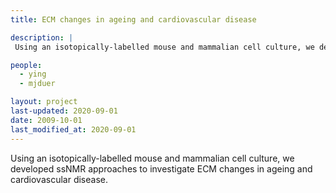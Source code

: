```yaml
---
title: ECM changes in ageing and cardiovascular disease

description: |
 Using an isotopically-labelled mouse and mammalian cell culture, we developed ssNMR approaches to investigate ECM changes in ageing and cardiovascular disease.

people:
  - ying
  - mjduer

layout: project
last-updated: 2020-09-01
date: 2009-10-01
last_modified_at: 2020-09-01
---
```


Using an isotopically-labelled mouse and mammalian cell culture, we developed ssNMR approaches to investigate ECM changes in ageing and cardiovascular disease.